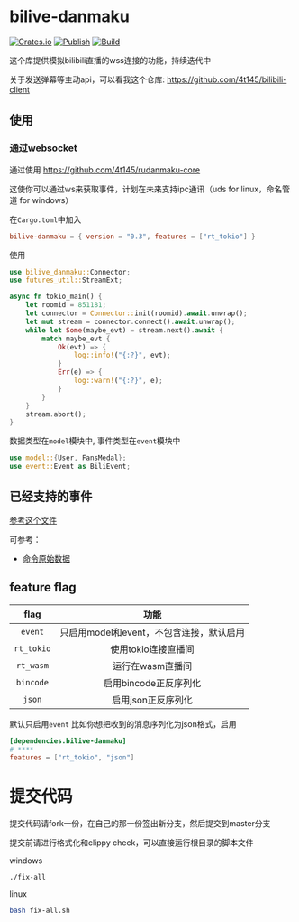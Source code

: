# bilive-danmaku
[![Crates.io][crates-badge]][crates-url]
[![Publish][ci-publish-badge]][ci-publish-url]
[![Build][ci-build-badge]][ci-build-url]

[crates-badge]: https://img.shields.io/crates/v/bilive-danmaku.svg
[crates-url]: https://crates.io/crates/bilive-danmaku
[ci-publish-badge]: https://github.com/4t145/bilive-danmaku/actions/workflows/publish.yml/badge.svg?branch=publish
[ci-publish-url]: https://github.com/4t145/bilive-danmaku/actions/workflows/publish.yml/?branch=publish
[ci-build-badge]: https://github.com/4t145/bilive-danmaku/actions/workflows/rust.yml/badge.svg?branch=master
[ci-build-url]: https://github.com/4t145/bilive-danmaku/actions/workflows/rust.yml/?branch=master

这个库提供模拟bilibili直播的wss连接的功能，持续迭代中

关于发送弹幕等主动api，可以看我这个仓库: https://github.com/4t145/bilibili-client

## 使用
### 通过websocket
通过使用 https://github.com/4t145/rudanmaku-core

这使你可以通过ws来获取事件，计划在未来支持ipc通讯（uds for linux，命名管道 for windows）

在`Cargo.toml`中加入
```toml
bilive-danmaku = { version = "0.3", features = ["rt_tokio"] }
```
使用
```rust
use bilive_danmaku::Connector;
use futures_util::StreamExt;

async fn tokio_main() {
    let roomid = 851181;
    let connector = Connector::init(roomid).await.unwrap();
    let mut stream = connector.connect().await.unwrap();
    while let Some(maybe_evt) = stream.next().await {
        match maybe_evt {
            Ok(evt) => {
                log::info!("{:?}", evt);
            }
            Err(e) => {
                log::warn!("{:?}", e);
            }
        }
    }
    stream.abort();
}
```

数据类型在`model`模块中, 事件类型在`event`模块中
```rust
use model::{User, FansMedal};
use event::Event as BiliEvent;
```
## 已经支持的事件
[参考这个文件](./src/event.rs)

可参考：
- [命令原始数据](./src/tests/mock/cmd/)

## feature flag
|flag|功能|
|:---:|:--:|
|`event`|只启用model和event，不包含连接，默认启用|
|`rt_tokio`|使用tokio连接直播间|
|`rt_wasm`|运行在wasm直播间|
|`bincode`|启用bincode正反序列化|
|`json`|启用json正反序列化|

默认只启用`event`
比如你想把收到的消息序列化为json格式，启用
```toml
[dependencies.bilive-danmaku]
# ****
features = ["rt_tokio", "json"]
```

# 提交代码
提交代码请fork一份，在自己的那一份签出新分支，然后提交到master分支

提交前请进行格式化和clippy check，可以直接运行根目录的脚本文件

windows
```shell
./fix-all
```

linux
```bash
bash fix-all.sh
```
